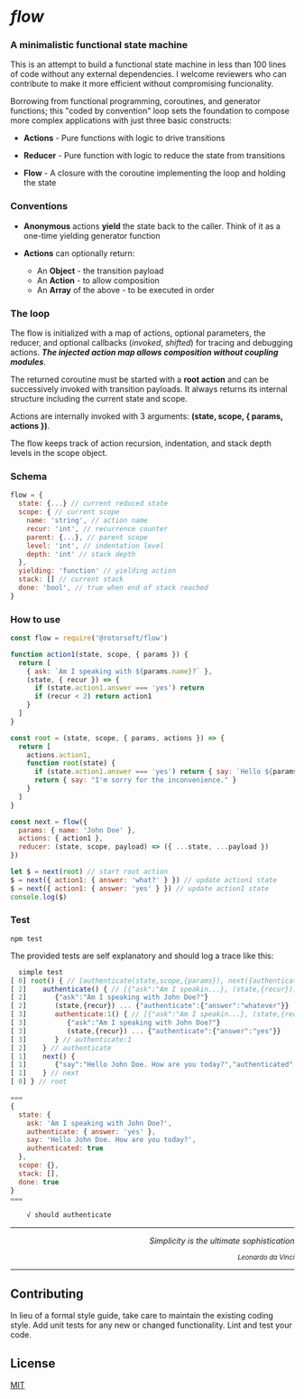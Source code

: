 # _flow_

### A minimalistic functional state machine

This is an attempt to build a functional state machine in less than 100 lines of code without any external dependencies. I welcome reviewers who can contribute to make it more efficient without compromising funcionality.

Borrowing from functional programming, coroutines, and generator functions; this "coded by convention" loop sets the foundation to compose more complex applications with just three basic constructs:

- **Actions** - Pure functions with logic to drive transitions

- **Reducer** - Pure function with logic to reduce the state from transitions

- **Flow** - A closure with the coroutine implementing the loop and holding the state

### Conventions

- **Anonymous** actions **yield** the state back to the caller. Think of it as a one-time yielding generator function

- **Actions** can optionally return:

  - An **Object** - the transition payload
  - An **Action** - to allow composition
  - An **Array** of the above - to be executed in order

### The loop

The flow is initialized with a map of actions, optional parameters, the reducer, and optional callbacks (_invoked_, _shifted_) for tracing and debugging actions. **_The injected action map allows composition without coupling modules_**.

The returned coroutine must be started with a **root action** and can be successively invoked with transition payloads. It always returns its internal structure including the current state and scope.

Actions are internally invoked with 3 arguments: **(state, scope, { params, actions })**.

The flow keeps track of action recursion, indentation, and stack depth levels in the scope object.

### Schema

```javascript
flow = {
  state: {...} // current reduced state
  scope: { // current scope
    name: 'string', // action name
    recur: 'int', // recurrence counter
    parent: {...}, // parent scope
    level: 'int', // indentation level
    depth: 'int' // stack depth
  },
  yielding: 'function' // yielding action
  stack: [] // current stack
  done: 'bool', // true when end of stack reached
}
```

### How to use

```javascript
const flow = require('@rotorsoft/flow')

function action1(state, scope, { params }) {
  return [
    { ask: `Am I speaking with ${params.name}?` },
    (state, { recur }) => {
      if (state.action1.answer === 'yes') return
      if (recur < 2) return action1
    }
  ]
}

const root = (state, scope, { params, actions }) => {
  return [
    actions.action1,
    function root(state) {
      if (state.action1.answer === 'yes') return { say: `Hello ${params.name}. How are you today?` }
      return { say: "I'm sorry for the inconvenience." }
    }
  ]
}

const next = flow({
  params: { name: 'John Doe' },
  actions: { action1 },
  reducer: (state, scope, payload) => ({ ...state, ...payload })
})

let $ = next(root) // start root action
$ = next({ action1: { answer: 'what?' } }) // update action1 state
$ = next({ action1: { answer: 'yes' } }) // update action1 state
console.log($)
```

### Test

```
npm test
```

The provided tests are self explanatory and should log a trace like this:

```javascript
  simple test
[ 0] root() { // [authenticate(state,scope,{params}), next({authenticate,verifyPhone,canComeToThePhone})]
[ 2]    authenticate() { // [{"ask":"Am I speakin...}, (state,{recur})]
[ 2]       {"ask":"Am I speaking with John Doe?"}
[ 2]       (state,{recur}) ... {"authenticate":{"answer":"whatever"}}
[ 3]       authenticate:1() { // [{"ask":"Am I speakin...}, (state,{recur})]
[ 3]          {"ask":"Am I speaking with John Doe?"}
[ 3]          (state,{recur}) ... {"authenticate":{"answer":"yes"}}
[ 3]       } // authenticate:1
[ 2]    } // authenticate
[ 1]    next() {
[ 1]       {"say":"Hello John Doe. How are you today?","authenticated":true}
[ 1]    } // next
[ 0] } // root

===
{
  state: {
    ask: 'Am I speaking with John Doe?',
    authenticate: { answer: 'yes' },
    say: 'Hello John Doe. How are you today?',
    authenticated: true
  },
  scope: {},
  stack: [],
  done: true
}
===

    √ should authenticate
```

---

<div align="right">
 <i>Simplicity is the ultimate sophistication</i>

<small><i>Leonardo da Vinci</i></small>

</div>

---

## Contributing

In lieu of a formal style guide, take care to maintain the existing coding style. Add unit tests for any new or changed functionality. Lint and test your code.

## License

[MIT](https://choosealicense.com/licenses/mit/)
